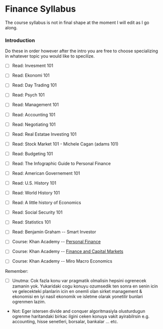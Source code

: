 # Finance Syllabus

The course syllabus is not in final shape at the moment I will edit as I go along.

### Introduction

Do these in order however after the intro you are free to choose specializing in whatever topic you would like to specilize.

- [ ] Read: Invesment 101 
- [ ] Read: Ekonomi 101 
- [ ] Read: Day Trading 101 
- [ ] Read: Psych 101 
- [ ] Read: Management 101 
- [ ] Read: Accounting 101 
- [ ] Read: Negotiating 101 
- [ ] Read: Real Estatae Investing 101 
- [ ] Read: Stock Market 101 - Michele Cagan (adams 101)
- [ ] Read: Budgeting 101 
- [ ] Read: The Infographic Guide to Personal Finance 
- [ ] Read: American Governement 101
- [ ] Read: U.S. History 101
- [ ] Read: World History 101
- [ ] Read: A little history of Economics
- [ ] Read: Social Security 101
- [ ] Read: Statistics 101 
- [ ] Read: Benjamin Graham -- Smart Investor
- [ ] Course: Khan Academy -- [Personal Finance](https://www.khanacademy.org/college-careers-more/personal-finance)
- [ ] Course: Khan Academy -- [Finance and Capital Markets](https://www.khanacademy.org/economics-finance-domain/core-finance)
- [ ] Course: Khan Academy -- Miro Macro Economics


Remember:

- [ ] Unutma: Cok fazla konu var pragmatik olmalisin hepsini ogrenecek zamanin yok. Yukaridaki cogu konuyu ozumsedik ten sonra en senin icin ve gelecekteki planlarin icin en onemli olan sirket management & ekonomisi en iyi nasil ekonomik ve isletme olarak yonetilir bunlari ogrenmen lazim.

- Not: Eger istersen divide and conquer algoritmasiyla olusturdugun ogrenme haritandaki birkac ilgini ceken konuya vakit ayirabilrsin e.g. accounting, hisse senetleri, borsalar, bankalar ... etc.
